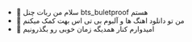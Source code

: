 - 👋 سلام من ربات چنل bts_buletproof هستم 
- 👀 من تو دانلود اهنگ ها و آلبوم بی تی اس بهت کمک میکنم 
- 💞️ امیدوارم کنار همدیگه زمان خوبی رو بگذرونیم

<!---
BTSbuletproofmusic/BTSbuletproofmusic is a ✨ special ✨ repository because its `README.md` (this file) appears on your GitHub profile.
You can click the Preview link to take a look at your changes.
--->
